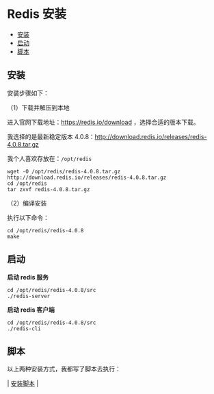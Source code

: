 # Redis 安装

<!-- TOC depthFrom:2 depthTo:3 -->

- [安装](#安装)
- [启动](#启动)
- [脚本](#脚本)

<!-- /TOC -->

## 安装

安装步骤如下：

（1）下载并解压到本地

进入官网下载地址：https://redis.io/download ，选择合适的版本下载。

我选择的是最新稳定版本 4.0.8：http://download.redis.io/releases/redis-4.0.8.tar.gz

我个人喜欢存放在：`/opt/redis`

```
wget -O /opt/redis/redis-4.0.8.tar.gz http://download.redis.io/releases/redis-4.0.8.tar.gz
cd /opt/redis
tar zxvf redis-4.0.8.tar.gz
```

（2）编译安装

执行以下命令：

```
cd /opt/redis/redis-4.0.8
make
```

## 启动

**启动 redis 服务**

```
cd /opt/redis/redis-4.0.8/src
./redis-server
```

**启动 redis 客户端**

```
cd /opt/redis/redis-4.0.8/src
./redis-cli
```

## 脚本

以上两种安装方式，我都写了脚本去执行：

| [安装脚本](https://github.com/dunwu/linux-tutorial/tree/master/codes/linux/soft) |
